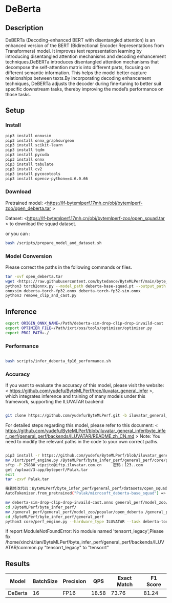 # DeBerta

## Description

DeBERTa (Decoding-enhanced BERT with disentangled attention) is an enhanced version of the BERT (Bidirectional Encoder Representations from Transformers) model. It improves text representation learning by introducing disentangled attention mechanisms and decoding enhancement techniques.DeBERTa introduces disentangled attention mechanisms that decompose the self-attention matrix into different parts, focusing on different semantic information. This helps the model better capture relationships between texts.By incorporating decoding enhancement techniques, DeBERTa adjusts the decoder during fine-tuning to better suit specific downstream tasks, thereby improving the model’s performance on those tasks.

## Setup

### Install

```bash
pip3 install onnxsim
pip3 install onnx_graphsurgeon
pip3 install scikit-learn
pip3 install tqdm
pip3 install pycuda
pip3 install onnx
pip3 install tabulate
pip3 install cv2
pip3 install pycocotools
pip3 install opencv-python==4.6.0.66
```

### Download

Pretrained model: <<https://lf-bytemlperf.17mh.cn/obj/bytemlperf-zoo/open_deberta.tar> >

Dataset: <<https://lf-bytemlperf.17mh.cn/obj/bytemlperf-zoo/open_squad.tar> > to download the squad dataset.

or you can :

```bash
bash /scripts/prepare_model_and_dataset.sh

```

### Model Conversion

Please correct the paths in the following commands or files.

```bash
tar -xvf open_deberta.tar
wget <https://raw.githubusercontent.com/bytedance/ByteMLPerf/main/byte_infer_perf/general_perf/model_zoo/deberta-torch-fp32.json >
python3 torch2onnx.py --model_path deberta-base-squad.pt --output_path deberta-torch-fp32.onnx
onnxsim deberta-torch-fp32.onnx deberta-torch-fp32-sim.onnx
python3 remove_clip_and_cast.py

```

## Inference

```bash
export ORIGIN_ONNX_NAME=/Path/deberta-sim-drop-clip-drop-invaild-cast
export OPTIMIER_FILE=/Path/ixrt/oss/tools/optimizer/optimizer.py
export PROJ_PATH=./
```

### Performance

```bash

bash scripts/infer_deberta_fp16_performance.sh
```

### Accuracy

If you want to evaluate the accuracy of this model, please visit the website: < <https://github.com/yudefu/ByteMLPerf/tree/iluvatar_general_infer> >, which integrates inference and training of many models under this framework, supporting the ILUVATAR backend

```bash

git clone https://github.com/yudefu/ByteMLPerf.git -b iluvatar_general_infer
```

For detailed steps regarding this model, please refer to this document: < <https://github.com/yudefu/ByteMLPerf/blob/iluvatar_general_infer/byte_infer_perf/general_perf/backends/ILUVATAR/README.zh_CN.md> > Note: You need to modify the relevant paths in the code to your own correct paths.

```bash

pip3 install -r https://github.com/yudefu/ByteMLPerf/blob/iluvatar_general_infer/byte_infer_perf/general_perf/requirements.txt
mv /ixrt/perf_engine.py /ByteMLPerf/byte_infer_perf/general_perf/core/perf_engine.py
sftp -P 29880 vipzjtd@iftp.iluvatar.com.cn     密码：123..com
get /upload/3-app/byteperf/Palak.tar
exit
tar -zxvf Palak.tar

接着修改代码：ByteMLPerf/byte_infer_perf/general_perf/datasets/open_squad/data_loader.py
AutoTokenizer.from_pretrained("Palak/microsoft_deberta-base_squad") => AutoTokenizer.from_pretrained("/Your/Path/Palak/microsoft_deberta-base_squad")

mv deberta-sim-drop-clip-drop-invaild-cast.onnx general_perf/model_zoo/popular/open_deberta/
cd /ByteMLPerf/byte_infer_perf/
mv /general_perf/general_perf/model_zoo/popular/open_deberta /general_perf/model_zoo/popular/open_deberta
cd /ByteMLPerf/byte_infer_perf/general_perf
python3 core/perf_engine.py --hardware_type ILUVATAR --task deberta-torch-fp32
```

If report ModuleNotFoundError: No module named 'tensorrt_legacy',Please fix /home/xinchi.tian/ByteMLPerf/byte_infer_perf/general_perf/backends/ILUVATAR/common.py "tensorrt_legacy" to "tensorrt"

## Results

| Model   | BatchSize | Precision | QPS   | Exact Match | F1 Score |
| ------- | --------- | --------- | ----- | ----------- | -------- |
| DeBerta | 16        | FP16      | 18.58 | 73.76       | 81.24    |
